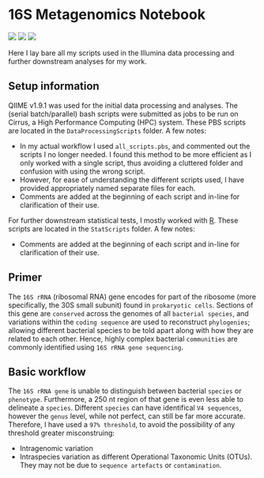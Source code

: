 # 16S Metagenomics Notebook
![](https://img.shields.io/badge/Module-BIOC3301-red.svg)
[![](https://img.shields.io/badge/language-R-blue.svg)](https://www.r-project.org/)
[![](https://img.shields.io/badge/cluster-Cirrus-178F8B.svg)](http://www.cirrus.ac.uk/)

Here I lay bare all my scripts used in the Illumina data processing and further downstream analyses for my work.

## Setup information
QIIME v1.9.1 was used for the initial data processing and analyses. The (serial batch/parallel) bash scripts were submitted as jobs to be run on Cirrus, a High Performance Computing (HPC) system. These PBS scripts are located in the `DataProcessingScripts` folder. A few notes:
- In my actual workflow I used `all_scripts.pbs`, and commented out the scripts I no longer needed. I found this method to be more efficient as I only worked with a single script, thus avoiding a cluttered folder and confusion with using the wrong script.
- However, for ease of understanding the different scripts used, I have provided appropriately named separate files for each.
- Comments are added at the beginning of each script and in-line for clarification of their use.

For further downstream statistical tests, I mostly worked with [R](https://www.r-project.org/). These scripts are located in the `StatScripts` folder. A few notes:
- Comments are added at the beginning of each script and in-line for clarification of their use.

## Primer

The `16S rRNA` (ribosomal RNA) gene encodes for part of the ribosome (more specifically, the 30S small subunit) found in `prokaryotic cells`. Sections of this gene are `conserved` across the genomes of all `bacterial species`, and variations within the `coding sequence` are used to reconstruct `phylogenies`; allowing different bacterial species to be told apart along with how they are related to each other. Hence, highly complex bacterial `communities` are commonly identified using `16S rRNA gene sequencing`.

## Basic workflow
The `16S rRNA gene` is unable to distinguish between bacterial `species` or `phenotype`. Furthermore, a 250 nt region of that gene is even less able to delineate a `species`. Different `species` can have identifical `V4 sequences`, however the `genus` level, while not perfect, can still be far more accurate. Therefore, I have used a `97% threshold`, to avoid the possibility of any threshold greater misconstruing:
- Intragenomic variation
- Intraspecies variation
as different Operational Taxonomic Units (OTUs). They may not be due to `sequence artefacts` or `contamination`.
